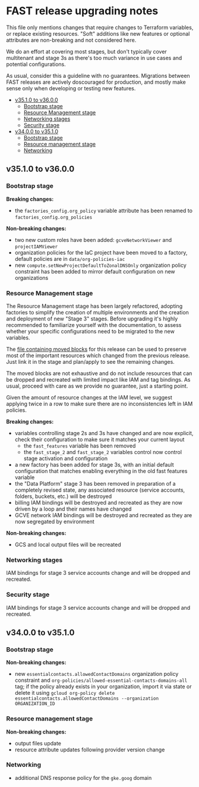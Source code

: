 # FAST release upgrading notes

This file only mentions changes that require changes to Terraform variables, or replace existing resources. "Soft" additions like new features or optional attributes are non-breaking and not considered here.

We do an effort at covering most stages, but don't typically cover multitenant and stage 3s as there's too much variance in use cases and potential configurations.

As usual, consider this a guideline with no guarantees. Migrations between FAST releases are actively doscouraged for production, and mostly make sense only when developing or testing new features.

<!-- markdownlint-disable MD024 -->

<!-- BEGIN TOC -->
- [v35.1.0 to v36.0.0](#v3510-to-v3600)
  - [Bootstrap stage](#bootstrap-stage)
  - [Resource Management stage](#resource-management-stage)
  - [Networking stages](#networking-stages)
  - [Security stage](#security-stage)
- [v34.0.0 to v35.1.0](#v3400-to-v3510)
  - [Bootstrap stage](#bootstrap-stage)
  - [Resource management stage](#resource-management-stage)
  - [Networking](#networking)
<!-- END TOC -->

## v35.1.0 to v36.0.0

### Bootstrap stage

**Breaking changes:**

- the `factories_config.org_policy` variable attribute has been renamed to `factories_config.org_policies`

**Non-breaking changes:**

- two new custom roles have been added: `gcveNetworkViewer` and `projectIAMViewer`
- organization policies for the IaC project have been moved to a factory, default policies are in `data/org-policies-iac`
- new `compute.setNewProjectDefaultToZonalDNSOnly` organization policy constraint has been added to mirror default configuration on new organizations

### Resource Management stage

The Resource Management stage has been largely refactored, adopting factories to simplify the creation of multiple environments and the creation and deployment of new "Stage 3" stages. Before upgrading it's highly recommended to familiarize yourself with the documentation, to assess whether your specific configurations need to be migrated to the new variables.

The [file containing moved blocks](./1-resman/moved/v35.1.0-v36.0.0.tf) for this release can be used to preserve most of the important resources which changed from the previous release. Just link it in the stage and plan/apply to see the remaining changes.

The moved blocks are not exhaustive and do not include resources that can be dropped and recreated with limited impact like IAM and tag bindings. As usual, proceed with care as we provide no guarantee, just a starting point.

Given the amount of resource changes at the IAM level, we suggest applying twice in a row to make sure there are no inconsistencies left in IAM policies.

**Breaking changes:**

- variables controlling stage 2s and 3s have changed and are now explicit, check their configuration to make sure it matches your current layout
  - the `fast_features` variable has been removed
  - the `fast_stage_2` and `fast_stage_2` variables control now control stage activation and configuration
- a new factory has been added for stage 3s, with an initial default configuration that matches enabling everything in the old fast features variable
- the "Data Platform" stage 3 has been removed in preparation of a completely revised state, any associated resource (service accounts, folders, buckets, etc.) will be destroyed
- billing IAM bindings will be destroyed and recreated as they are now driven by a loop and their names have changed
- GCVE network IAM bindings will be destroyed and recreated as they are now segregated by environment

**Non-breaking changes:**

- GCS and local output files will be recreated

### Networking stages

IAM bindings for stage 3 service accounts change and will be dropped and recreated.

### Security stage

IAM bindings for stage 3 service accounts change and will be dropped and recreated.

## v34.0.0 to v35.1.0

### Bootstrap stage

**Non-breaking changes:**

- new `essentialcontacts.allowedContactDomains` organization policy constraint and `org-policies/allowed-essential-contacts-domains-all` tag; if the policy already exists in your organization, import it via state or delete it using `gcloud org-policy delete essentialcontacts.allowedContactDomains --organization ORGANIZATION_ID`

### Resource management stage

**Non-breaking changes:**

- output files update
- resource attribute updates following provider version change

### Networking

- additional DNS response policy for the `gke.goog` domain
